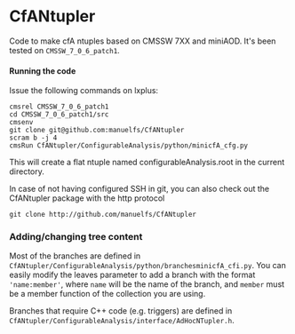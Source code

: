CfANtupler
==========

Code to make cfA ntuples based on CMSSW 7XX and miniAOD.
It's been tested on `CMSSW_7_0_6_patch1`. 

#### Running the code
Issue the following commands on lxplus:

    cmsrel CMSSW_7_0_6_patch1
    cd CMSSW_7_0_6_patch1/src
    cmsenv
    git clone git@github.com:manuelfs/CfANtupler
    scram b -j 4
    cmsRun CfANtupler/ConfigurableAnalysis/python/minicfA_cfg.py

This will create a flat ntuple named configurableAnalysis.root in the
current directory.

In case of not having configured SSH in git, you can also check out the 
CfANtupler package with the http protocol

    git clone http://github.com/manuelfs/CfANtupler

### Adding/changing tree content
Most of the branches are defined in `CfANtupler/ConfigurableAnalysis/python/branchesminicfA_cfi.py`. 
You can easily modify the leaves parameter to add a branch with the format
`'name:member'`, where `name` will be the name of the branch, and `member` must
be a member function of the collection you are using.

Branches that require C++ code (e.g. triggers) are defined in 
`CfANtupler/ConfigurableAnalysis/interface/AdHocNTupler.h`.
